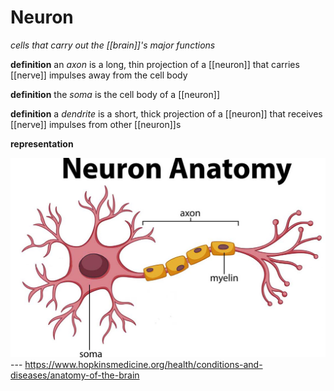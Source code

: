 # Neuron

_cells that carry out the [[brain]]'s major functions_

**definition** an _axon_ is a long, thin projection of a [[neuron]] that carries [[nerve]] impulses away from the cell body

**definition** the _soma_ is the cell body of a [[neuron]]

**definition** a _dendrite_ is a short, thick projection of a [[neuron]] that receives [[nerve]] impulses from other [[neuron]]s

**representation**

![](20220920201920.png) --- <https://www.hopkinsmedicine.org/health/conditions-and-diseases/anatomy-of-the-brain>
